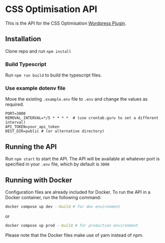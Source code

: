 # CSS Optimisation API

This is the API for the CSS Optimisation [Wordpress Plugin](https://github.com/NetSpud/wp-css-optimise).

## Installation

Clone repo and run `npm install`

### Build Typescript

Run `npm run build` to build the typescript files.

### Use example dotenv file

Move the existing `.example.env` file to `.env` and change the values as required.

```
PORT=3000
REMOVAL_INTERVAL=*/5 * * * *  # (use crontab.guru to set a different interval)
API_TOKEN=your_api_token
DEST_DIR=public # (or alternative directory)
```

## Running the API

Run `npm start` to start the API. The API will be available at whatever port is specified in your `.env` file, which by default is `3000`

## Running with Docker

Configuration files are already included for Docker. To run the API in a Docker container, run the following command:

```sh
docker compose up dev --build # for dev environment
```

or

```sh
docker compose up prod --build # for production environment
```

Please note that the Docker files make use of yarn instead of npm.
